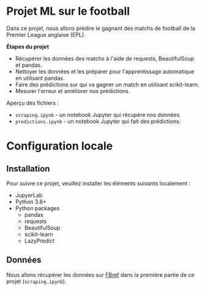 # Projet ML sur le football

Dans ce projet, nous allons prédire le gagnant des matchs de football de la Premier League anglaise (EPL).

**Étapes du projet**

- Récupérer les données des matchs à l'aide de requests, BeautifulSoup et pandas.
- Nettoyer les données et les préparer pour l'apprentissage automatique en utilisant pandas.
- Faire des prédictions sur qui va gagner un match en utilisant scikit-learn.
- Mesurer l'erreur et améliorer nos prédictions.

Aperçu des fichiers :

- `scraping.ipynb` - un notebook Jupyter qui récupère nos données.
- `predictions.ipynb` - un notebook Jupyter qui fait des prédictions.

# Configuration locale

## Installation

Pour suivre ce projet, veuillez installer les éléments suivants localement :

- JupyerLab
- Python 3.8+
- Python packages
  - pandas
  - requests
  - BeautifulSoup
  - scikit-learn
  - LazyPredict

## Données

Nous allons récupérer les données sur [FBref](https://fbref.com/en/) dans la première partie de ce projet (`scraping.ipynb`).

